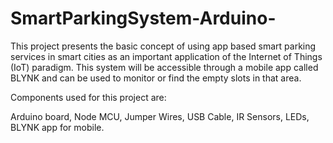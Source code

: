 # SmartParkingSystem-Arduino-
This project presents the basic concept of using app based smart parking services in smart cities as an important application of the Internet of Things (IoT) paradigm. This system will be accessible through a mobile app called BLYNK and can be used to monitor or find the empty slots in that area.

Components used for this project are:

Arduino board,
Node MCU,
Jumper Wires,
USB Cable,
IR Sensors,
LEDs,
BLYNK app for mobile.
